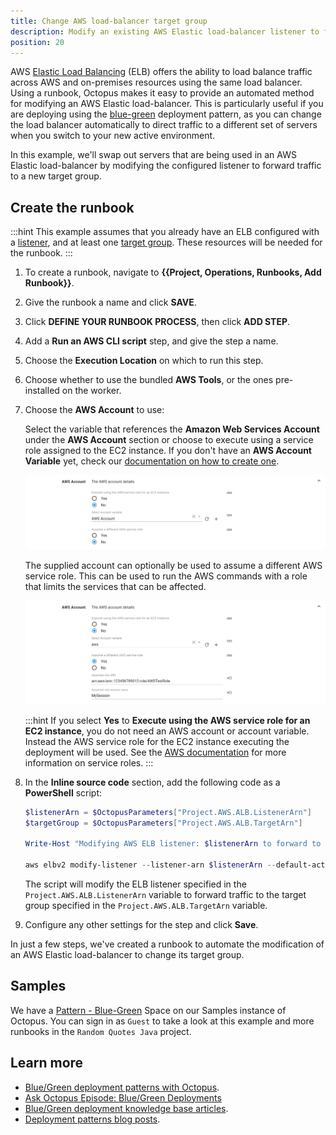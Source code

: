 ```yaml
---
title: Change AWS load-balancer target group
description: Modify an existing AWS Elastic load-balancer listener to forward traffic to a different target group with a runbook
position: 20
---
```


AWS [Elastic Load Balancing](https://aws.amazon.com/elasticloadbalancing/) (ELB) offers the ability to load balance traffic across AWS and on-premises resources using the same load balancer.  Using a runbook, Octopus makes it easy to provide an automated method for modifying an AWS Elastic load-balancer. This is particularly useful if you are deploying using the [blue-green](/docs/deployment-patterns/blue-green-deployments/index.md) deployment pattern, as you can change the load balancer automatically to direct traffic to a different set of servers when you switch to your new active environment.

In this example, we'll swap out servers that are being used in an AWS Elastic load-balancer by modifying the configured listener to forward traffic to a new target group.

## Create the runbook

:::hint
This example assumes that you already have an ELB configured with a [listener](https://docs.aws.amazon.com/elasticloadbalancing/latest/application/load-balancer-listeners.html), and at least one [target group](https://docs.aws.amazon.com/elasticloadbalancing/latest/application/load-balancer-target-groups.html). These resources will be needed for the runbook.
:::

1. To create a runbook, navigate to **{{Project, Operations, Runbooks, Add Runbook}}**.
1. Give the runbook a name and click **SAVE**.
1. Click **DEFINE YOUR RUNBOOK PROCESS**, then click **ADD STEP**.
1. Add a **Run an AWS CLI script** step, and give the step a name.
1. Choose the **Execution Location** on which to run this step.
1. Choose whether to use the bundled **AWS Tools**, or the ones pre-installed on the worker.
1. Choose the **AWS Account** to use:

   Select the variable that references the **Amazon Web Services Account** under the **AWS Account** section or choose to execute using a service role assigned to the EC2 instance. If you don't have an **AWS Account Variable** yet, check our [documentation on how to create one](/docs/projects/variables/aws-account-variables.md).

   ![AWS Account](images/step-aws-account.png "width=500")

   The supplied account can optionally be used to assume a different AWS service role. This can be used to run the AWS commands with a role that limits the services that can be affected.

   ![AWS Role](images/step-aws-role.png "width=500")

   :::hint
   If you select **Yes** to **Execute using the AWS service  role for an EC2 instance**, you do not need an AWS account or account variable. Instead the AWS service role for the EC2 instance executing the deployment will be used. See the [AWS documentation](https://g.octopushq.com/AwsDocsRolesTermsAndConcepts) for more information on service roles.
  :::
  
1. In the **Inline source code** section, add the following code as a **PowerShell** script:

   ```powershell
   $listenerArn = $OctopusParameters["Project.AWS.ALB.ListenerArn"]
   $targetGroup = $OctopusParameters["Project.AWS.ALB.TargetArn"]

   Write-Host "Modifying AWS ELB listener: $listenerArn to forward to targetGroup: $targetGroup"
   
   aws elbv2 modify-listener --listener-arn $listenerArn --default-actions Type=forward,TargetGroupArn=$targetGroup
   ```
   The script will modify the ELB listener specified in the `Project.AWS.ALB.ListenerArn` variable to forward traffic to the target group specified in the `Project.AWS.ALB.TargetArn` variable.

1. Configure any other settings for the step and click **Save**.

In just a few steps, we've created a runbook to automate the modification of an AWS Elastic load-balancer to change its target group.

## Samples

We have a [Pattern - Blue-Green](https://g.octopushq.com/PatternBlueGreenSamplesSpace) Space on our Samples instance of Octopus. You can sign in as `Guest` to take a look at this example and more runbooks in the `Random Quotes Java` project.

## Learn more

- [Blue/Green deployment patterns with Octopus](/docs/deployment-patterns/blue-green-deployments/index.md).
- [Ask Octopus Episode: Blue/Green Deployments](https://www.youtube.com/watch?v=qFqoVwVzeo0)
- [Blue/Green deployment knowledge base articles](https://g.octopushq.com/BlueGreenTaggedKBArticles).
- [Deployment patterns blog posts](https://octopus.com/blog/tag/Deployment%20Patterns).